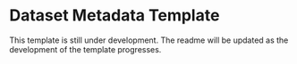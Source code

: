 # Dataset Metadata Template
This template is still under development. The readme will be updated as the
development of the template progresses.